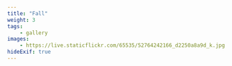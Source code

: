 ```yaml
---
title: "Fall"
weight: 3
tags:
    - gallery
images:
    - https://live.staticflickr.com/65535/52764242166_d2250a8a9d_k.jpg
hideExif: true
---
```


